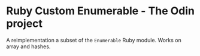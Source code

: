 # Ruby Custom Enumerable - The Odin project

A reimplementation a subset of the `Enumerable` Ruby module. Works on array and hashes.
